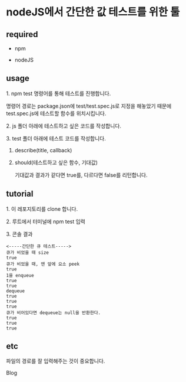 # nodeJS에서 간단한 값 테스트를 위한 툴

## required

- npm

- nodeJS

## usage

1\. npm test 명령어를 통해 테스트를 진행합니다.

명령어 경로는 package.json에 test/test.spec.js로 지정을 해놓았기 때문에 test.spec.js에 테스트할 함수를 위치시킵니다.

2\. js 폴더 아래에 테스트하고 싶은 코드를 작성합니다.

3\. test 폴더 아래에 테스트 코드를 작성합니다.

1. describe(title, callback)

2. should(테스트하고 싶은 함수, 기대값)

   기대값과 결과가 같다면 true를, 다르다면 false를 리턴합니다.

## tutorial

1\. 이 레포지토리를 clone 합니다.

2\. 루트에서 터미널에 npm test 입력

3\. 콘솔 결과

```
<-----간단한 큐 테스트----->
큐가 비었을 때 size
true
큐가 비었을 때, 맨 앞에 요소 peek
true
1을 enqueue
true
true
dequeue
true
true
true
큐가 비어있다면 dequeue는 null을 반환한다.
true
true
true
```

## etc

파일의 경로를 잘 입력해주는 것이 중요합니다.

Blog
